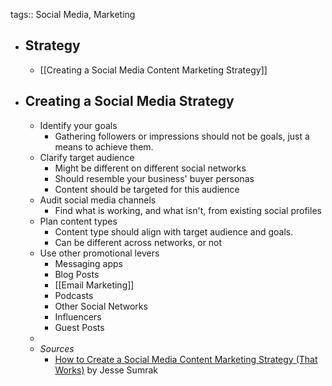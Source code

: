 tags:: Social Media, Marketing

- ## Strategy
	- [[Creating a Social Media Content Marketing Strategy]]
- ## Creating a Social Media Strategy
	- Identify your goals
		- Gathering followers or impressions should not be goals, just a means to achieve them.
	- Clarify target audience
		- Might be different on different social networks
		- Should resemble your business' buyer personas
		- Content should be targeted for this audience
	- Audit social media channels
		- Find what is working, and what isn't, from existing social profiles
	- Plan content types
		- Content type should align with target audience and goals.
		- Can be different across networks, or not
	- Use other promotional levers
		- Messaging apps
		- Blog Posts
		- [[Email Marketing]]
		- Podcasts
		- Other Social Networks
		- Influencers
		- Guest Posts
	-
	- *Sources*
		- [How to Create a Social Media Content Marketing Strategy (That Works)](https://sendgrid.com/blog/social-media-content-marketing-strategy) by Jesse Sumrak